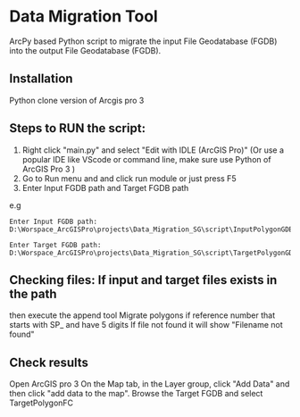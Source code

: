 # Data Migration Tool

ArcPy based Python script to migrate the input File Geodatabase (FGDB) into the output File Geodatabase (FGDB).

## Installation

Python clone version of Arcgis pro 3

## Steps to RUN the script:
1. Right click "main.py" and select "Edit with IDLE (ArcGIS Pro)"
(Or use a popular IDE like VScode or command line, make sure use Python of ArcGIS Pro 3 )
2. Go to Run menu and and click run module or just press F5
3. Enter Input FGDB path and Target FGDB path

e.g 
```
Enter Input FGDB path:
D:\Worspace_ArcGISPro\projects\Data_Migration_SG\script\InputPolygonGDB.gdb

Enter Target FGDB path:
D:\Worspace_ArcGISPro\projects\Data_Migration_SG\script\TargetPolygonGDB.gdb

```
## Checking files: If input and target files exists in the path
then execute the append tool
Migrate polygons if reference number that starts with SP_ and have 5 digits
If file not found it will show "Filename not found" 

## Check results 
Open ArcGIS pro 3 
On the Map tab, in the Layer group, click "Add Data" and then click "add data to the map".
Browse the Target FGDB and select TargetPolygonFC